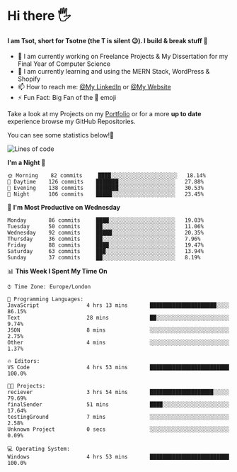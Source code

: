 # Hi there :raised_hand_with_fingers_splayed:
#### I am Tsot, short for Tsotne (the T is silent :wink:). I build & break stuff :space_invader:
- :telescope: I am currently working on Freelance Projects & My Dissertation for my Final Year of Computer Science
- :seedling: I am currently learning and using the MERN Stack, WordPress & Shopify
- :mailbox: How to reach me: [@My LinkedIn](https://www.linkedin.com/in/tsotne-gvadzabia/) or [@My Website](https://tsotnegvadzabia.me/contact)
- :zap: Fun Fact: Big Fan of the :space_invader: emoji

Take a look at my Projects on my [Portfolio](https://tsotnegvadzabia.me/) or for a more **up to date** experience browse my GitHub Repositories.

You can see some statistics below!:space_invader:
<!--START_SECTION:waka-->
![Lines of code](https://img.shields.io/badge/From%20Hello%20World%20I%27ve%20Written-3.5%20million%20lines%20of%20code-blue)

**I'm a Night 🦉** 

```text
🌞 Morning    82 commits     ████░░░░░░░░░░░░░░░░░░░░░   18.14% 
🌆 Daytime    126 commits    ███████░░░░░░░░░░░░░░░░░░   27.88% 
🌃 Evening    138 commits    ███████░░░░░░░░░░░░░░░░░░   30.53% 
🌙 Night      106 commits    █████░░░░░░░░░░░░░░░░░░░░   23.45%

```
📅 **I'm Most Productive on Wednesday** 

```text
Monday       86 commits     ████░░░░░░░░░░░░░░░░░░░░░   19.03% 
Tuesday      50 commits     ██░░░░░░░░░░░░░░░░░░░░░░░   11.06% 
Wednesday    92 commits     █████░░░░░░░░░░░░░░░░░░░░   20.35% 
Thursday     36 commits     ██░░░░░░░░░░░░░░░░░░░░░░░   7.96% 
Friday       88 commits     ████░░░░░░░░░░░░░░░░░░░░░   19.47% 
Saturday     63 commits     ███░░░░░░░░░░░░░░░░░░░░░░   13.94% 
Sunday       37 commits     ██░░░░░░░░░░░░░░░░░░░░░░░   8.19%

```


📊 **This Week I Spent My Time On** 

```text
⌚︎ Time Zone: Europe/London

💬 Programming Languages: 
JavaScript               4 hrs 13 mins       █████████████████████░░░░   86.15% 
Text                     28 mins             ██░░░░░░░░░░░░░░░░░░░░░░░   9.74% 
JSON                     8 mins              ░░░░░░░░░░░░░░░░░░░░░░░░░   2.75% 
Other                    4 mins              ░░░░░░░░░░░░░░░░░░░░░░░░░   1.37%

🔥 Editors: 
VS Code                  4 hrs 53 mins       █████████████████████████   100.0%

🐱‍💻 Projects: 
reciever                 3 hrs 54 mins       ████████████████████░░░░░   79.69% 
finalSender              51 mins             ████░░░░░░░░░░░░░░░░░░░░░   17.64% 
testingGround            7 mins              ░░░░░░░░░░░░░░░░░░░░░░░░░   2.58% 
Unknown Project          0 secs              ░░░░░░░░░░░░░░░░░░░░░░░░░   0.09%

💻 Operating System: 
Windows                  4 hrs 53 mins       █████████████████████████   100.0%

```


<!--END_SECTION:waka-->
